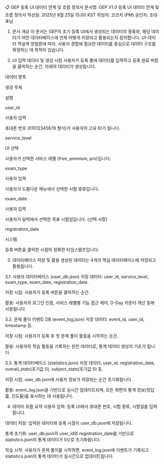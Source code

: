 📋 GEP 등록 UI 데이터 연계 및 흐름 정의서
문서명: GEP V1.0 등록 UI 데이터 연계 및 흐름 정의서
작성일: 2025년 8월 25일 15:00 KST
작성자: 코코치 (PM)
승인자: 조대표님

1. 문서 개요
이 문서는 GEP의 초기 등록 UI에서 생성되는 데이터의 종류와, 해당 데이터가 어떤 데이터베이스에 언제 어떻게 저장되고 활용되는지 정의합니다. UI-데이터 역설계 방법론에 따라, 사용자 경험에 필요한 데이터를 중심으로 데이터 구조를 확정하는 데 목적이 있습니다.

2. UI 입력 데이터 및 생성 시점
사용자가 등록 폼에 데이터를 입력하고 등록 완료 버튼을 클릭하는 순간, 아래의 데이터가 생성됩니다.

데이터 항목

생성 주체

설명

user_id

사용자 입력

휴대폰 번호 (01012345678 형식)가 사용자의 고유 ID가 됩니다.

service_level

UI 선택

사용자가 선택한 서비스 레벨 (free, premium, pro)입니다.

exam_type

사용자 입력

사용자가 드롭다운 메뉴에서 선택한 시험 종류입니다.

exam_date

사용자 입력

사용자가 달력에서 선택한 목표 시험일입니다. (선택 사항)

registration_date

시스템

등록 버튼을 클릭한 시점의 정확한 타임스탬프입니다.

3. 데이터베이스 저장 및 활용
생성된 데이터는 4개의 핵심 데이터베이스에 저장되고 활용됩니다.

3.1. 사용자 데이터베이스 (user_db.json)
저장 데이터: user_id, service_level, exam_type, exam_date, registration_date.

저장 시점: 사용자가 등록 버튼을 클릭하는 순간.

활용: 사용자의 로그인 인증, 서비스 레벨별 기능 접근 제어, D-Day 카운터 계산 등에 사용됩니다.

3.2. 문제 풀이 이벤트 DB (event_log.json)
저장 데이터: event_id, user_id, timestamp 등.

저장 시점: 사용자가 등록 후 첫 문제 풀이 활동을 시작하는 순간.

활용: 사용자의 학습 활동을 기록하는 원천 데이터로, 통계 데이터 생성의 기초가 됩니다.

3.3. 통계 데이터베이스 (statistics.json)
저장 데이터: user_id, registration_date, overall_stats(초기값 0), subject_stats(초기값 0) 등.

저장 시점: user_db.json에 사용자 정보가 저장되는 순간 초기화됩니다.

활용: event_log.json을 기반으로 실시간 업데이트되며, 모든 화면의 통계 정보(정답률, 진도율)를 표시하는 데 사용됩니다.

4. 데이터 흐름 요약
사용자 입력: 등록 UI에서 휴대폰 번호, 시험 종류, 시험일을 입력합니다.

데이터 저장: 입력된 데이터와 등록 시점이 user_db.json에 저장됩니다.

통계 초기화: user_db.json의 user_id와 registration_date를 기반으로 statistics.json의 통계 데이터가 0으로 초기화됩니다.

학습 시작: 사용자가 문제 풀이를 시작하면, event_log.json에 이벤트가 기록되고 statistics.json의 통계 데이터가 실시간으로 업데이트됩니다.